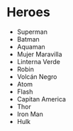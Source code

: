 # Heroes

* Superman
* Batman
* Aquaman
* Mujer Maravilla
* Linterna Verde
* Robin
* Volcán Negro
* Atom
* Flash
* Capitan America
* Thor
* Iron Man
* Hulk